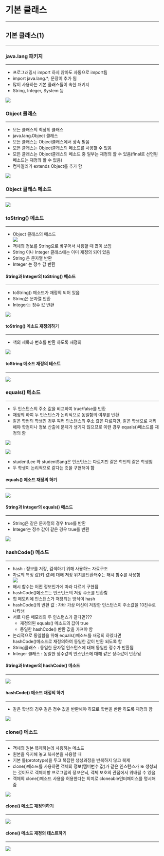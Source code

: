 # 기본 클래스

---

## 기본 클래스(1)

---

### java.lang 패키지

---

- 프로그래밍시 import 하지 않아도 자동으로 import됨
- import java.lang.\*; 문장이 추가 됨
- 많이 사용하는 기본 클래스들이 속한 패키지
- String, Integer, System 등

![](<./%EC%82%AC%EC%A7%84_%EC%9E%90%EB%A3%8C/%EC%8A%A4%ED%81%AC%EB%A6%B0%EC%83%B7(85).png>)

### Object 클래스

---

- 모든 클래스의 최상위 클래스
- java.lang.Object 클래스
- 모든 클래스는 Object클래스에서 상속 받음
- 모든 클래스는 Object클래스의 메소드를 사용할 수 있음
- 모든 클래스는 Object클래스의 메소드 중 일부는 재정의 할 수 있음(final로 선언된 메소드는 재정의 할 수 없음)
- 컴파일러가 extends Object를 추가 함

![](<./%EC%82%AC%EC%A7%84_%EC%9E%90%EB%A3%8C/%EC%8A%A4%ED%81%AC%EB%A6%B0%EC%83%B7(86).png>)

### Object 클래스 메소드

---

![](<./%EC%82%AC%EC%A7%84_%EC%9E%90%EB%A3%8C/%EC%8A%A4%ED%81%AC%EB%A6%B0%EC%83%B7(87).png>)

### toString() 메소드

---

- Object 클래스의 메소드  
  ![](<./%EC%82%AC%EC%A7%84_%EC%9E%90%EB%A3%8C/%EC%8A%A4%ED%81%AC%EB%A6%B0%EC%83%B7(88).png>)
- 객체의 정보를 String으로 바꾸어서 사용할 때 많이 쓰임
- String 이나 Integer 클래스에는 이미 재정의 되어 있음
- String 은 문자열 반환
- Integer 는 정수 값 반환

#### String과 Integer의 toString() 메소드

---

- toString() 메소드가 재정의 되어 있음
- String은 문자열 반환
- Integer는 정수 값 반환

![](<./%EC%82%AC%EC%A7%84_%EC%9E%90%EB%A3%8C/%EC%8A%A4%ED%81%AC%EB%A6%B0%EC%83%B7(89).png>)

#### toString() 메소드 재정의하기

---

- 책의 제목과 번호를 반환 하도록 재정의

![](<./%EC%82%AC%EC%A7%84_%EC%9E%90%EB%A3%8C/%EC%8A%A4%ED%81%AC%EB%A6%B0%EC%83%B7(90).png>)

#### toString 메소드 재정의 테스트

---

![](<./%EC%82%AC%EC%A7%84_%EC%9E%90%EB%A3%8C/%EC%8A%A4%ED%81%AC%EB%A6%B0%EC%83%B7(91).png>)

### equals() 메소드

---

- 두 인스턴스의 주소 값을 비교하여 true/false를 반환
- 재정의 하여 두 인스턴스가 논리적으로 동일함의 여부를 반환
- 같은 학번의 학생인 경우 여러 인스턴스의 주소 값은 다르지만,
  같은 학생으로 처리해야 학점이나 정보 산출에 문제가 생기지 않으므로 이런 경우 equals()메소드를 재정의 함

![](<./%EC%82%AC%EC%A7%84_%EC%9E%90%EB%A3%8C/%EC%8A%A4%ED%81%AC%EB%A6%B0%EC%83%B7(92).png>)

![](<./%EC%82%AC%EC%A7%84_%EC%9E%90%EB%A3%8C/%EC%8A%A4%ED%81%AC%EB%A6%B0%EC%83%B7(93).png>)

- studentLee 와 studentSang은 인스턴스는 다르지만 같은 학번의 같은 학생임
- 두 학생이 논리적으로 같다는 것을 구현해야 함

#### equals() 메소드 재정의 하기

---

![](<./%EC%82%AC%EC%A7%84_%EC%9E%90%EB%A3%8C/%EC%8A%A4%ED%81%AC%EB%A6%B0%EC%83%B7(94).png>)

#### String과 Integer의 equals() 메소드

---

- String은 같은 문자열의 경우 true를 반환
- Integer는 정수 값이 같은 경우 true를 반환

![](<./%EC%82%AC%EC%A7%84_%EC%9E%90%EB%A3%8C/%EC%8A%A4%ED%81%AC%EB%A6%B0%EC%83%B7(95).png>)

### hashCode() 메소드

---

- hash : 정보를 저장, 검색하기 위해 사용하느 자료구조
- 자료의 특정 값(키 값)에 대해 저장 위치를반환래주는 해시 함수를 사용함  
  ![](<./%EC%82%AC%EC%A7%84_%EC%9E%90%EB%A3%8C/%EC%8A%A4%ED%81%AC%EB%A6%B0%EC%83%B7(96).png>)
- 해시 함수는 어떤 정보인가에 따라 다르게 구현됨
- hashCode()메소드는 인스턴스의 저장 주소를 반환함
- 힙 메모리에 인스턴스가 저장되는 방식이 hash
- hashCode()의 반환 값 : 자바 가상 머신이 저장한 인스턴스이 주소값을 10진수로 나타냄
- 서로 다른 메모리의 두 인스턴스가 같다면???
  - 재정의된 equals() 메소드의 값이 true
  - 동일한 hashCode() 반환 값을 가져야 함
- 논리적으로 동일함을 위해 equals()메소드를 재정의 하였다면  
  hashCode()메소드로 재정의하여 동일한 값이 반환 되도록 함
- String클래스 : 동일한 문자열 인스턴스에 대해 동일한 정수가 반환됨
- Integer 클래스 : 동일한 정수값의 인스턴스에 대해 같은 정수값이 반환됨

#### String과 Integer의 hashCode() 메소드

---

![](<./%EC%82%AC%EC%A7%84_%EC%9E%90%EB%A3%8C/%EC%8A%A4%ED%81%AC%EB%A6%B0%EC%83%B7(97).png>)

#### hashCode() 메소드 재정의 하기

---

- 같은 학생의 경우 같은 정수 값을 반환해야 하므로 학번을 반환 하도록 재정의 함

![](<./%EC%82%AC%EC%A7%84_%EC%9E%90%EB%A3%8C/%EC%8A%A4%ED%81%AC%EB%A6%B0%EC%83%B7(98).png>)

### clone() 메소드

---

- 객체의 원본 복제하는데 사용하는 메소드
- 원본을 유지해 놓고 복사본을 사용할 때
- 기본 틀(prototype)을 두고 복잡한 생성과정을 반복하지 않고 복제
- clone()메소드를 사용하면 객체의 정보(멤버변수 값)가 같은 인스턴스가 또 생성되는 것이므로 객체지향 프로그램의 정보은닉, 객체 보호의 관점에서 위배될 수 있음
- 객체의 clone()메소드 사용을 허용한다는 의미로 cloneable인터페이스를 명시해줌

![](<./%EC%82%AC%EC%A7%84_%EC%9E%90%EB%A3%8C/%EC%8A%A4%ED%81%AC%EB%A6%B0%EC%83%B7(99).png>)

#### clone() 메소드 재정의하기

---

![](<./%EC%82%AC%EC%A7%84_%EC%9E%90%EB%A3%8C/%EC%8A%A4%ED%81%AC%EB%A6%B0%EC%83%B7(100).png>)

#### clone() 메소드 재정의 테스트하기

---

![](<./%EC%82%AC%EC%A7%84_%EC%9E%90%EB%A3%8C/%EC%8A%A4%ED%81%AC%EB%A6%B0%EC%83%B7(101).png>)
